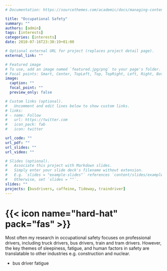 ```yaml
---
# Documentation: https://sourcethemes.com/academic/docs/managing-content/

title: "Occupational Safety"
summary: ""
authors: [admin]
tags: [interests]
categories: [interests]
date: 2010-07-16T23:30:19+01:00

# Optional external URL for project (replaces project detail page).
external_link: ""

# Featured image
# To use, add an image named `featured.jpg/png` to your page's folder.
# Focal points: Smart, Center, TopLeft, Top, TopRight, Left, Right, BottomLeft, Bottom, BottomRight.
image:
  caption: ""
  focal_point: ""
  preview_only: false

# Custom links (optional).
#   Uncomment and edit lines below to show custom links.
# links:
# - name: Follow
#   url: https://twitter.com
#   icon_pack: fab
#   icon: twitter

url_code: ""
url_pdf: ""
url_slides: ""
url_video: ""

# Slides (optional).
#   Associate this project with Markdown slides.
#   Simply enter your slide deck's filename without extension.
#   E.g. `slides = "example-slides"` references `content/slides/example-slides.md`.
#   Otherwise, set `slides = ""`.
slides: ""
projects: [busdrivers, caffeine, Tideway, traindriver]
---
```

# {{< icon name="hard-hat" pack="fas" >}} 

Most often my research in occupational safety focuses on professional drivers, including truck drivers, bus drivers, train and tram drivers. However, the key themes of sleepiness, fatigue, and human factors in safety are translatable to other industries e.g. construction and nuclear. 

- bus driver fatigue
